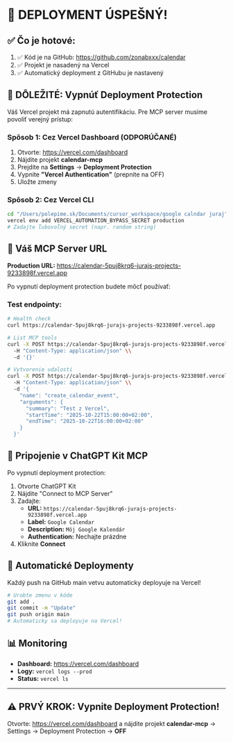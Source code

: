 # 🎉 DEPLOYMENT ÚSPEŠNÝ!

## ✅ Čo je hotové:

1. ✅ Kód je na GitHub: https://github.com/zonabxxx/calendar
2. ✅ Projekt je nasadený na Vercel
3. ✅ Automatický deployment z GitHubu je nastavený

## 🔐 DÔLEŽITÉ: Vypnúť Deployment Protection

Váš Vercel projekt má zapnutú autentifikáciu. Pre MCP server musíme povoliť verejný prístup:

### Spôsob 1: Cez Vercel Dashboard (ODPORÚČANÉ)

1. Otvorte: https://vercel.com/dashboard
2. Nájdite projekt **calendar-mcp**
3. Prejdite na **Settings** → **Deployment Protection**
4. Vypnite **"Vercel Authentication"** (prepnite na OFF)
5. Uložte zmeny

### Spôsob 2: Cez Vercel CLI

```bash
cd "/Users/polepime.sk/Documents/cursor_workspace/google calndar juraj"
vercel env add VERCEL_AUTOMATION_BYPASS_SECRET production
# Zadajte ľubovoľný secret (napr. random string)
```

## 📍 Váš MCP Server URL

**Production URL:** https://calendar-5puj8krq6-jurajs-projects-9233898f.vercel.app

Po vypnutí deployment protection budete môcť používať:

### Test endpointy:
```bash
# Health check
curl https://calendar-5puj8krq6-jurajs-projects-9233898f.vercel.app

# List MCP tools
curl -X POST https://calendar-5puj8krq6-jurajs-projects-9233898f.vercel.app/mcp/tools/list \\
  -H "Content-Type: application/json" \\
  -d '{}'

# Vytvorenie udalosti
curl -X POST https://calendar-5puj8krq6-jurajs-projects-9233898f.vercel.app/mcp/tools/call \\
  -H "Content-Type: application/json" \\
  -d '{
    "name": "create_calendar_event",
    "arguments": {
      "summary": "Test z Vercel",
      "startTime": "2025-10-22T15:00:00+02:00",
      "endTime": "2025-10-22T16:00:00+02:00"
    }
  }'
```

## 🔗 Pripojenie v ChatGPT Kit MCP

Po vypnutí deployment protection:

1. Otvorte ChatGPT Kit
2. Nájdite "Connect to MCP Server"
3. Zadajte:
   - **URL:** `https://calendar-5puj8krq6-jurajs-projects-9233898f.vercel.app`
   - **Label:** `Google Calendar`
   - **Description:** `Môj Google Kalendár`
   - **Authentication:** Nechajte prázdne
4. Kliknite **Connect**

## 🔄 Automatické Deploymenty

Každý push na GitHub main vetvu automaticky deployuje na Vercel!

```bash
# Urobte zmenu v kóde
git add .
git commit -m "Update"
git push origin main
# Automaticky sa deployuje na Vercel!
```

## 📊 Monitoring

- **Dashboard:** https://vercel.com/dashboard
- **Logy:** `vercel logs --prod`
- **Status:** `vercel ls`

---

## ⚠️ PRVÝ KROK: Vypnite Deployment Protection!

Otvorte: https://vercel.com/dashboard a nájdite projekt **calendar-mcp** → Settings → Deployment Protection → **OFF**

